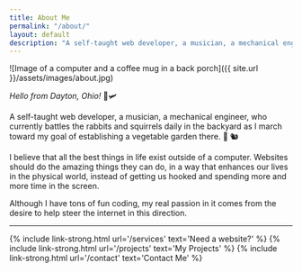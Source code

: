 ```yaml
---
title: About Me
permalink: "/about/"
layout: default
description: "A self-taught web developer, a musician, a mechanical engineer, who currently battles the rabbits and squirrels daily in the backyard as I march toward my goal of establishing a vegetable garden there. 🌱 🐿"
---
```


![Image of a computer and a coffee mug in a back porch]({{ site.url }}/assets/images/about.jpg)

*Hello from Dayton, Ohio!* 💎🛩

A self-taught web developer, a musician, a mechanical engineer, who currently battles the rabbits and squirrels daily in the backyard as I march toward my goal of establishing a vegetable garden there. 🌱 🐿

I believe that all the best things in life exist outside of a computer. Websites should do the amazing things they can do, in a way that enhances our lives in the physical world, instead of getting us hooked and spending more and more time in the screen.

Although I have tons of fun coding, my real passion in it comes from the desire to help steer the internet in this direction.

<hr/>

{% include link-strong.html url='/services' text='Need a website?' %}
{% include link-strong.html url='/projects' text='My Projects' %}
{% include link-strong.html url='/contact' text='Contact Me' %}
